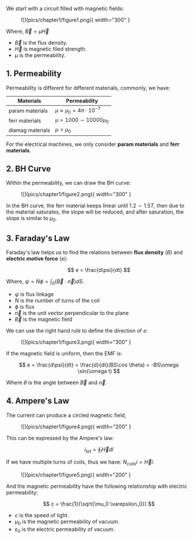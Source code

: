We start with a circuit filled with magnetic fields:

<figure markdown="span">
    ![](pics/chapter1/figure1.png){ width="300" }
</figure>

Where, $\vec B = \mu \vec H$

* $\vec B$ is the flux density.
* $\vec H$ is magnetic filed strength.
* $\mu$ is the permeability.

## 1. Permeability

Permeability is different for different materials, commonly, we have:

|Materials|Permeability|
|---|---|
|param materials|$\mu \approx \mu_0 = 4\pi \cdot 10^{-7}$|
|ferr materials|$\mu = 1000 \sim 10000 \mu_0$|
|diamag materials|$\mu < \mu_0$|

For the electrical machines, we only consider __param materials__ and __ferr materials__.

## 2. BH Curve

Within the permeability, we can draw the BH curve:

<figure markdown="span">
    ![](pics/chapter1/figure2.png){ width="300" }
</figure>

In the BH curve, the ferr material keeps linear until $1.2 \sim 1.5 T$, then due to the material saturates, the slope will be reduced, and after saturation, the slope is similar to $\mu_0$.

## 3. Faraday's Law

Faraday's law helps us to find the relations between __flux density__ ($B$) and __electric motive force__ ($e$):

$$
e = \frac{d\psi}{dt}
$$

Where, $\psi = N\phi = \int_S (\vec B \cdot \vec n) dS$.

* $\psi$ is flux linkage
* $N$ is the number of turns of the coil
* $\phi$ is flux
* $\vec n$ is the unit vector perpendicular to the plane
* $\vec B$ is the magnetic field

We can use the right hand rule to define the direction of $e$:

<figure markdown="span">
    ![](pics/chapter1/figure3.png){ width="300" }
</figure>

If the magnetic field is uniform, then the EMF is:

$$
e = \frac{d\psi}{dt} = \frac{d}{dt}(BS\cos \theta) = -BS\omega \sin(\omega t)
$$

Where $\theta$ is the angle between $\vec B$ and $\vec n$.

## 4. Ampere's Law

The current can produce a circled magnetic field,

<figure markdown="span">
    ![](pics/chapter1/figure4.png){ width="200" }
</figure>

This can be expressed by the Ampere's law:

$$
i_{tot} = \oint_l \vec H dl
$$

If we have multiple turns of coils, thus we have: $N_{coils} i = \vec H l$. 

<figure markdown="span">
    ![](pics/chapter1/figure5.png){ width="200" }
</figure>

And the magnetic permeability have the following relationship with electric permeability:

$$
c = \frac{1}{\sqrt{\mu_0 \varepsilon_0}}
$$

* $c$ is the speed of light.
* $\mu_0$ is the magnetic permeability of vacuum.
* $\varepsilon_0$ is the electric permeability of vacuum.